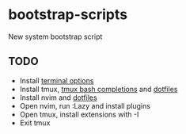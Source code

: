 # bootstrap-scripts
New system bootstrap script

## TODO
- Install [terminal options](https://gist.github.com/z1ndabad/6438aba13ff014612207232f863cf101)
- Install tmux, [tmux bash completions](https://github.com/imomaliev/tmux-bash-completion) and [dotfiles](https://github.com/z1ndabad/tmux)
- Install nvim and [dotfiles](https://github.com/z1ndabad/nvim)
- Open nvim, run :Lazy and install plugins
- Open tmux, install extensions with <leader>-I
- Exit tmux
